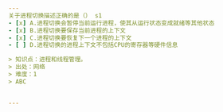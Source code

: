 ```yaml
---
关于进程切换描述正确的是（） s1
- [x] A.进程切换会暂停当前运行进程，使其从运行状态变成就绪等其他状态
- [x] B.进程切换要保存当前进程的上下文
- [x] C.进程切换要恢复下一个进程的上下文
- [ ] D.进程切换的进程上下文不包括CPU的寄存器等硬件信息

> 知识点：进程和线程管理。
> 出处：网络
> 难度：1
> ABC


---
```

